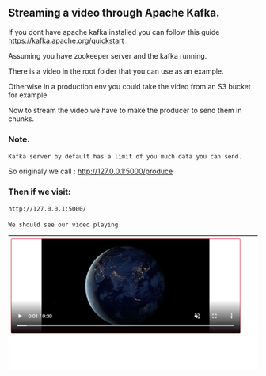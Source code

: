 ## Streaming a video through Apache Kafka.

If you dont have apache kafka installed you can follow this guide https://kafka.apache.org/quickstart .

Assuming you have zookeeper server and the kafka running.

There is a video in the root folder that you can use as an example.

Otherwise in a production env you could take the video from an S3 bucket for example.

Now to stream the video we have to make the producer to send them in chunks.

### Note.

    Kafka server by default has a limit of you much data you can send.

So originaly we call : http://127.0.0.1:5000/produce

### Then if we visit:

    http://127.0.0.1:5000/

    We should see our video playing.

<img src="screenshot.png">
